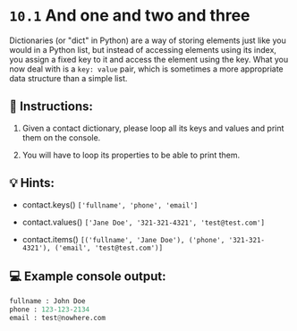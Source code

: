 # `10.1` And one and two and three

Dictionaries (or "dict" in Python) are a way of storing elements just like you would in a Python list, but instead of accessing elements using its index, you assign a fixed key to it and access the element using the key. What you now deal with is a `key: value` pair, which is sometimes a more appropriate data structure than a simple list.

## 📝 Instructions:

1. Given a contact dictionary, please loop all its keys and values and print them on the console.

2. You will have to loop its properties to be able to print them.

## 💡 Hints:

- contact.keys()  `['fullname', 'phone', 'email']`

- contact.values()  `['Jane Doe', '321-321-4321', 'test@test.com']`

- contact.items()  `[('fullname', 'Jane Doe'), ('phone', '321-321-4321'), ('email', 'test@test.com')]`

## 💻 Example console output:

```py
fullname : John Doe
phone : 123-123-2134
email : test@nowhere.com
```
